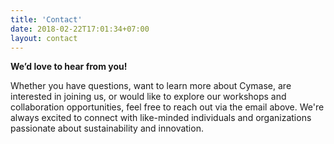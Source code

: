 ```yaml
---
title: 'Contact'
date: 2018-02-22T17:01:34+07:00
layout: contact
---
```


**We’d love to hear from you!**

Whether you have questions, want to learn more about Cymase, are interested in joining us, or would like to explore our workshops and collaboration opportunities, feel free to reach out via the email above. We're always excited to connect with like-minded individuals and organizations passionate about sustainability and innovation.

